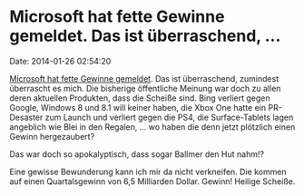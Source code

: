 Microsoft hat fette Gewinne gemeldet. Das ist überraschend, \...
================================================================

Date: 2014-01-26 02:54:20

[Microsoft hat fette Gewinne gemeldet](http://www.heise.de/-2096134).
Das ist überraschend, zumindest überrascht es mich. Die bisherige
öffentliche Meinung war doch zu allen deren aktuellen Produkten, dass
die Scheiße sind. Bing verliert gegen Google, Windows 8 und 8.1 will
keiner haben, die Xbox One hatte ein PR-Desaster zum Launch und verliert
gegen die PS4, die Surface-Tablets lagen angeblich wie Blei in den
Regalen, \... wo haben die denn jetzt plötzlich einen Gewinn
hergezaubert?

Das war doch so apokalyptisch, dass sogar Ballmer den Hut nahm!?

Eine gewisse Bewunderung kann ich mir da nicht verkneifen. Die kommen
auf einen Quartalsgewinn von 6,5 Milliarden Dollar. Gewinn! Heilige
Scheiße.
